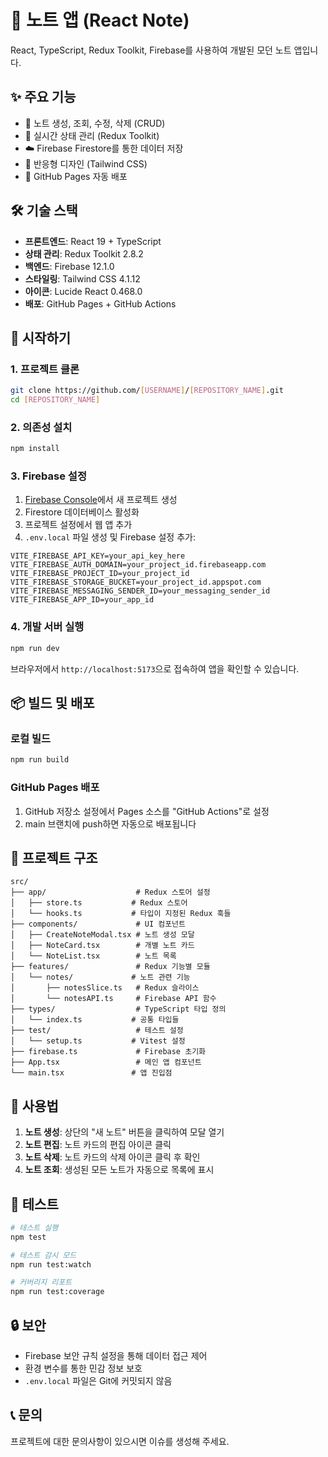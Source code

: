 # 📝 노트 앱 (React Note)

React, TypeScript, Redux Toolkit, Firebase를 사용하여 개발된 모던 노트 앱입니다.

## ✨ 주요 기능

- 📝 노트 생성, 조회, 수정, 삭제 (CRUD)
- 🔄 실시간 상태 관리 (Redux Toolkit)
- ☁️ Firebase Firestore를 통한 데이터 저장
- 📱 반응형 디자인 (Tailwind CSS)
- 🚀 GitHub Pages 자동 배포

## 🛠️ 기술 스택

- **프론트엔드**: React 19 + TypeScript
- **상태 관리**: Redux Toolkit 2.8.2
- **백엔드**: Firebase 12.1.0
- **스타일링**: Tailwind CSS 4.1.12
- **아이콘**: Lucide React 0.468.0
- **배포**: GitHub Pages + GitHub Actions

## 🚀 시작하기

### 1. 프로젝트 클론

```bash
git clone https://github.com/[USERNAME]/[REPOSITORY_NAME].git
cd [REPOSITORY_NAME]
```

### 2. 의존성 설치

```bash
npm install
```

### 3. Firebase 설정

1. [Firebase Console](https://console.firebase.google.com/)에서 새 프로젝트 생성
2. Firestore 데이터베이스 활성화
3. 프로젝트 설정에서 웹 앱 추가
4. `.env.local` 파일 생성 및 Firebase 설정 추가:

```env
VITE_FIREBASE_API_KEY=your_api_key_here
VITE_FIREBASE_AUTH_DOMAIN=your_project_id.firebaseapp.com
VITE_FIREBASE_PROJECT_ID=your_project_id
VITE_FIREBASE_STORAGE_BUCKET=your_project_id.appspot.com
VITE_FIREBASE_MESSAGING_SENDER_ID=your_messaging_sender_id
VITE_FIREBASE_APP_ID=your_app_id
```

### 4. 개발 서버 실행

```bash
npm run dev
```

브라우저에서 `http://localhost:5173`으로 접속하여 앱을 확인할 수 있습니다.

## 📦 빌드 및 배포

### 로컬 빌드

```bash
npm run build
```

### GitHub Pages 배포

1. GitHub 저장소 설정에서 Pages 소스를 "GitHub Actions"로 설정
2. main 브랜치에 push하면 자동으로 배포됩니다

## 🔧 프로젝트 구조

```
src/
├── app/                    # Redux 스토어 설정
│   ├── store.ts           # Redux 스토어
│   └── hooks.ts           # 타입이 지정된 Redux 훅들
├── components/             # UI 컴포넌트
│   ├── CreateNoteModal.tsx # 노트 생성 모달
│   ├── NoteCard.tsx        # 개별 노트 카드
│   └── NoteList.tsx        # 노트 목록
├── features/               # Redux 기능별 모듈
│   └── notes/             # 노트 관련 기능
│       ├── notesSlice.ts   # Redux 슬라이스
│       └── notesAPI.ts     # Firebase API 함수
├── types/                  # TypeScript 타입 정의
│   └── index.ts           # 공통 타입들
├── test/                   # 테스트 설정
│   └── setup.ts           # Vitest 설정
├── firebase.ts             # Firebase 초기화
├── App.tsx                 # 메인 앱 컴포넌트
└── main.tsx               # 앱 진입점
```

## 📱 사용법

1. **노트 생성**: 상단의 "새 노트" 버튼을 클릭하여 모달 열기
2. **노트 편집**: 노트 카드의 편집 아이콘 클릭
3. **노트 삭제**: 노트 카드의 삭제 아이콘 클릭 후 확인
4. **노트 조회**: 생성된 모든 노트가 자동으로 목록에 표시

## 🧪 테스트

```bash
# 테스트 실행
npm test

# 테스트 감시 모드
npm run test:watch

# 커버리지 리포트
npm run test:coverage
```

## 🔒 보안

- Firebase 보안 규칙 설정을 통해 데이터 접근 제어
- 환경 변수를 통한 민감 정보 보호
- `.env.local` 파일은 Git에 커밋되지 않음


## 📞 문의

프로젝트에 대한 문의사항이 있으시면 이슈를 생성해 주세요.
